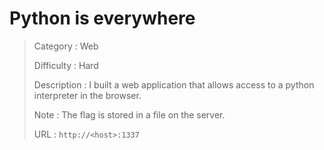 # Python is everywhere

> Category : Web
> 
> Difficulty : Hard
> 
> Description : I built a web application that allows access to a python interpreter in the browser.
> 
> Note : The flag is stored in a file on the server.
> 
> URL : `http://<host>:1337`
>
